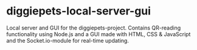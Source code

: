 # diggiepets-local-server-gui
Local server and GUI for the diggiepets-project. Contains QR-reading functionality using Node.js and a GUI made with HTML, CSS &amp; JavaScript and the Socket.io-module for real-time updating.
